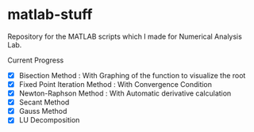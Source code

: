# matlab-stuff
Repository for the MATLAB scripts which I made for Numerical Analysis Lab.

Current Progress  
- [x] Bisection Method : With Graphing of the function to visualize the root
- [x] Fixed Point Iteration Method : With Convergence Condition
- [x] Newton-Raphson Method : With Automatic derivative calculation
- [x] Secant Method
- [x] Gauss Method
- [x] LU Decomposition
